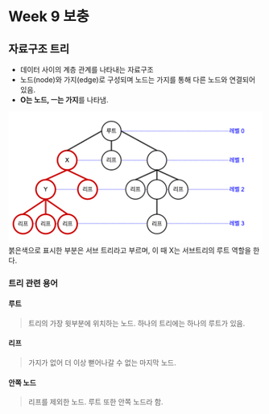 # Week 9 보충

## 자료구조 트리 
* 데이터 사이의 계층 관계를 나타내는 자료구조
* 노드(node)와 가지(edge)로 구성되며 노드는 가지를 통해 다른 노드와 연결되어 있음.
* **O는 노드, ㅡ는 가지**를 나타냄.  
  
![06](https://github.com/ohbokdong/DesignPatternStudy/blob/master/summary/img/week9_06.png)  
붉은색으로 표시한 부분은 서브 트리라고 부르며, 이 때 X는 서브트리의 루트 역할을 한다.
  
### 트리 관련 용어

#### 루트
> 트리의 가장 윗부분에 위치하는 노드. 하나의 트리에는 하나의 루트가 있음.

#### 리프
> 가지가 없어 더 이상 뻗어나갈 수 없는 마지막 노드.

#### 안쪽 노드
> 리프를 제외한 노드. 루트 또한 안쪽 노드라 함.

